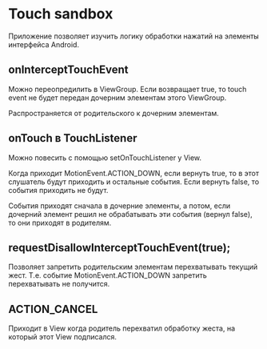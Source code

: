 #  Touch sandbox

Приложение позволяет изучить логику обработки нажатий на элементы интерфейса Android.


## onInterceptTouchEvent

Можно переопредилить в ViewGroup. Если возвращает true, то touch event не будет передан дочерним
элементам этого ViewGroup.

Распространяется от родительского к дочерним элементам.

## onTouch в TouchListener

Можно повесить с помощью setOnTouchListener у View.

Когда приходит MotionEvent.ACTION_DOWN, если вернуть true, то в этот слушатель будут приходить и
остальные события. Если вернуть false, то события приходить не будут.

События приходят сначала в дочерние элементы, а потом, если дочерний элемент решил не обрабатывать
эти события (вернул false), то они приходят в родителям.

## requestDisallowInterceptTouchEvent(true);

Позволяет запретить родительским элементам перехватывать текущий жест.
Т.е. событие MotionEvent.ACTION_DOWN запретить перехватывать не получится.

## ACTION_CANCEL

Приходит в View когда родитель перехватил обработку жеста, на который этот View подписался.




